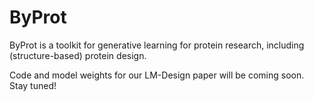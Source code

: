 # ByProt

ByProt is a toolkit for generative learning for protein research, including (structure-based) protein design.

Code and model weights for our LM-Design paper will be coming soon. Stay tuned!
